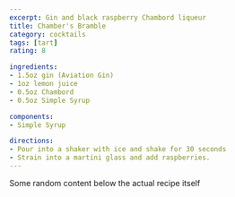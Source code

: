 ```yaml
---
excerpt: Gin and black raspberry Chambord liqueur
title: Chamber's Bramble
category: cocktails
tags: [tart]
rating: 8

ingredients:
- 1.5oz gin (Aviation Gin)
- 1oz lemon juice
- 0.5oz Chambord
- 0.5oz Simple Syrup

components:
- Simple Syrup

directions:
- Pour into a shaker with ice and shake for 30 seconds
- Strain into a martini glass and add raspberries.
---
```


Some random content below the actual recipe itself